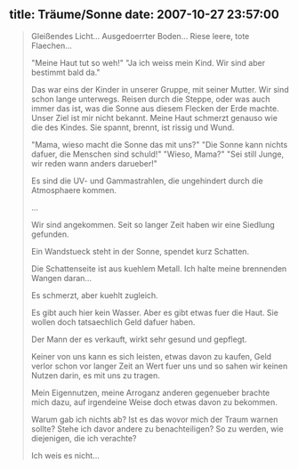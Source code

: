 title: Träume/Sonne
date: 2007-10-27 23:57:00
---

> Gleißendes Licht... 
> Ausgedoerrter Boden... 
> Riese leere, tote Flaechen... 
> 
> "Meine Haut tut so weh!" 
> "Ja ich weiss mein Kind. Wir sind aber bestimmt bald da." 
> 
> Das war eins der Kinder in unserer Gruppe, 
> mit seiner Mutter. Wir sind schon lange unterwegs. 
> Reisen durch die Steppe, oder was auch immer das 
> ist, was die Sonne aus diesem Flecken der Erde machte. 
> Unser Ziel ist mir nicht bekannt. 
> Meine Haut schmerzt genauso wie die des Kindes. Sie 
> spannt, brennt, ist rissig und Wund. 
> 
> "Mama, wieso macht die Sonne das mit uns?" 
> "Die Sonne kann nichts dafuer, die Menschen sind schuld!" 
> "Wieso, Mama?" 
> "Sei still Junge, wir reden wann anders darueber!" 
> 
> Es sind die UV- und Gammastrahlen, die ungehindert durch 
> die Atmosphaere kommen. 
> 
> ... 
> 
> Wir sind angekommen. Seit so langer Zeit haben wir eine 
> Siedlung gefunden. 
> 
> Ein Wandstueck steht in der Sonne, spendet kurz Schatten. 
> 
> Die Schattenseite ist aus kuehlem Metall. Ich halte meine 
> brennenden Wangen daran... 
> 
> Es schmerzt, aber kuehlt zugleich. 
> 
> Es gibt auch hier kein Wasser. Aber es gibt etwas fuer die 
> Haut. Sie wollen doch tatsaechlich Geld dafuer haben. 
> 
> Der Mann der es verkauft, wirkt sehr gesund und gepflegt. 
> 
> Keiner von uns kann es sich leisten, etwas davon zu kaufen, 
> Geld verlor schon vor langer Zeit an Wert fuer uns und so 
> sahen wir keinen Nutzen darin, es mit uns zu tragen. 
> 
> Mein Eigennutzen, meine Arroganz anderen gegenueber brachte 
> mich dazu, auf irgendeine Weise doch etwas davon zu bekommen. 
> 
> Warum gab ich nichts ab? Ist es das wovor mich der Traum 
> warnen sollte? Stehe ich davor andere zu benachteiligen? So 
> zu werden, wie diejenigen, die ich verachte? 
> 
> Ich weis es nicht...
